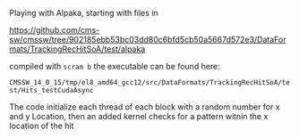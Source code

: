 Playing with Alpaka, starting with files in 

https://github.com/cms-sw/cmssw/tree/902185ebb53bc03dd80c6bfd5cb50a5667d572e3/DataFormats/TrackingRecHitSoA/test/alpaka

compiled with `scram b` the executable can be found here:

`CMSSW_14_0_15/tmp/el8_amd64_gcc12/src/DataFormats/TrackingRecHitSoA/test/Hits_testCudaAsync`

The code initialize each thread of each block with a random number for x and y Location, then an added kernel checks for a pattern witnin the x location of the hit
